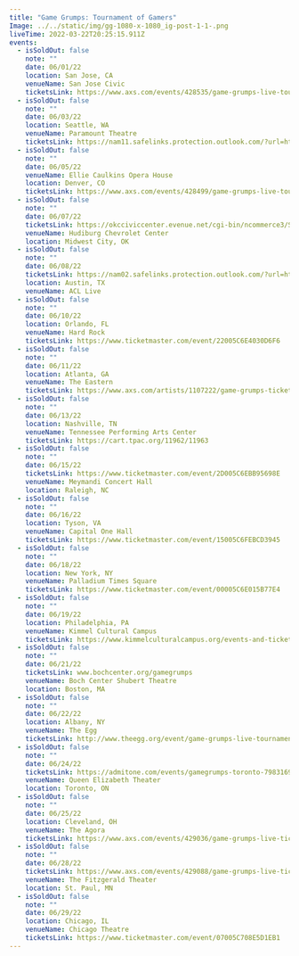 ```yaml
---
title: "Game Grumps: Tournament of Gamers"
Image: ../../static/img/gg-1080-x-1080_ig-post-1-1-.png
liveTime: 2022-03-22T20:25:15.911Z
events:
  - isSoldOut: false
    note: ""
    date: 06/01/22
    location: San Jose, CA
    venueName: San Jose Civic
    ticketsLink: https://www.axs.com/events/428535/game-grumps-live-tournament-of-gamers-tickets
  - isSoldOut: false
    note: ""
    date: 06/03/22
    location: Seattle, WA
    venueName: Paramount Theatre
    ticketsLink: https://nam11.safelinks.protection.outlook.com/?url=https%3A%2F%2Fwww.ticketmaster.com%2Fevent%2F0F005C69DEE02438&data=04%7C01%7Calex%40stgpresents.org%7Ccd6410add7e84aa1a5ce08da085cbac5%7Cc6a97f74024d4af2bd40a20745698dd5%7C0%7C0%7C637831491624041686%7CUnknown%7CTWFpbGZsb3d8eyJWIjoiMC4wLjAwMDAiLCJQIjoiV2luMzIiLCJBTiI6Ik1haWwiLCJXVCI6Mn0%3D%7C3000&sdata=ZhYw7TwbGD078xnOz21Rfy%2BRWVM6uj%2FxMr3C9Ve6qO4%3D&reserved=0
  - isSoldOut: false
    note: ""
    date: 06/05/22
    venueName: Ellie Caulkins Opera House
    location: Denver, CO
    ticketsLink: https://www.axs.com/events/428499/game-grumps-live-tournament-of-gamers-tickets
  - isSoldOut: false
    note: ""
    date: 06/07/22
    ticketsLink: https://okcciviccenter.evenue.net/cgi-bin/ncommerce3/SEGetEventList?groupCode=GAME&linkID=occ&shopperContext=&caller=&appCode=
    venueName: Hudiburg Chevrolet Center
    location: Midwest City, OK
  - isSoldOut: false
    note: ""
    date: 06/08/22
    ticketsLink: https://nam02.safelinks.protection.outlook.com/?url=https%3A%2F%2Fwww.ticketmaster.com%2Fevent%2F3A005C70D5265E10&data=04%7C01%7Caherschede%40aegpresents.com%7C2b71581340c04785420808da078a71d4%7Ccaece8130c4849238c628676bc93605f%7C0%7C0%7C637830588643640232%7CUnknown%7CTWFpbGZsb3d8eyJWIjoiMC4wLjAwMDAiLCJQIjoiV2luMzIiLCJBTiI6Ik1haWwiLCJXVCI6Mn0%3D%7C3000&sdata=XpwF5SxGS2Sz90TaiXUVsAmC%2Fieb3Q0q2dRW7DLrOBs%3D&reserved=0
    location: Austin, TX
    venueName: ACL Live
  - isSoldOut: false
    note: ""
    date: 06/10/22
    location: Orlando, FL
    venueName: Hard Rock
    ticketsLink: https://www.ticketmaster.com/event/22005C6E4030D6F6
  - isSoldOut: false
    note: ""
    date: 06/11/22
    location: Atlanta, GA
    venueName: The Eastern
    ticketsLink: https://www.axs.com/artists/1107222/game-grumps-tickets
  - isSoldOut: false
    note: ""
    date: 06/13/22
    location: Nashville, TN
    venueName: Tennessee Performing Arts Center
    ticketsLink: https://cart.tpac.org/11962/11963
  - isSoldOut: false
    note: ""
    date: 06/15/22
    ticketsLink: https://www.ticketmaster.com/event/2D005C6EBB95698E
    venueName: Meymandi Concert Hall
    location: Raleigh, NC
  - isSoldOut: false
    note: ""
    date: 06/16/22
    location: Tyson, VA
    venueName: Capital One Hall
    ticketsLink: https://www.ticketmaster.com/event/15005C6FEBCD3945
  - isSoldOut: false
    note: ""
    date: 06/18/22
    location: New York, NY
    venueName: Palladium Times Square
    ticketsLink: https://www.ticketmaster.com/event/00005C6E015B77E4
  - isSoldOut: false
    note: ""
    date: 06/19/22
    location: Philadelphia, PA
    venueName: Kimmel Cultural Campus
    ticketsLink: https://www.kimmelculturalcampus.org/events-and-tickets/202122/kcp/game-grumps/
  - isSoldOut: false
    note: ""
    date: 06/21/22
    ticketsLink: www.bochcenter.org/gamegrumps
    venueName: Boch Center Shubert Theatre
    location: Boston, MA
  - isSoldOut: false
    note: ""
    date: 06/22/22
    location: Albany, NY
    venueName: The Egg
    ticketsLink: http://www.theegg.org/event/game-grumps-live-tournament-of-gamers
  - isSoldOut: false
    note: ""
    date: 06/24/22
    ticketsLink: https://admitone.com/events/gamegrumps-toronto-7983169
    venueName: Queen Elizabeth Theater
    location: Toronto, ON
  - isSoldOut: false
    note: ""
    date: 06/25/22
    location: Cleveland, OH
    venueName: The Agora
    ticketsLink: https://www.axs.com/events/429036/game-grumps-live-tickets
  - isSoldOut: false
    note: ""
    date: 06/28/22
    ticketsLink: https://www.axs.com/events/429088/game-grumps-live-tickets?skin=fitzgeraldtheater
    venueName: The Fitzgerald Theater
    location: St. Paul, MN
  - isSoldOut: false
    note: ""
    date: 06/29/22
    location: Chicago, IL
    venueName: Chicago Theatre
    ticketsLink: https://www.ticketmaster.com/event/07005C708E5D1EB1
---
```

